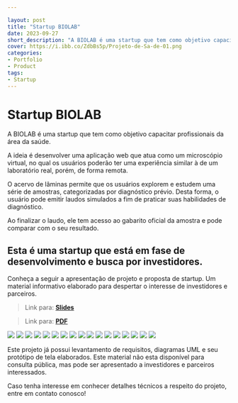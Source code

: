 ```yaml
---

layout: post
title: "Startup BIOLAB"
date: 2023-09-27
short_description: "A BIOLAB é uma startup que tem como objetivo capacitar profissionais da área da saúde. Leia mais e conheço este projeto!"
cover: https://i.ibb.co/ZdbBs5p/Projeto-de-Sa-de-01.png
categories:
- Portfolio
- Product
tags:
- Startup
---
```



# Startup BIOLAB


A BIOLAB é uma startup que tem como objetivo capacitar profissionais da área da saúde. 

A ideia é desenvolver uma aplicação web que atua como um microscópio virtual, no qual os usuários poderão ter uma experiência similar à de um laboratório real, porém, de forma remota.

O acervo de lâminas permite que os usuários explorem e estudem uma série de amostras, categorizadas por diagnóstico prévio. Desta forma, o usuário pode emitir laudos simulados a fim de praticar suas habilidades de diagnóstico.

Ao finalizar o laudo, ele tem acesso ao gabarito oficial da amostra e pode comparar com o seu resultado.

## **Esta é uma startup que está em fase de desenvolvimento e busca por investidores.**

Conheça a seguir a apresentação de projeto e proposta de startup. Um material informativo elaborado para despertar o interesse de investidores e parceiros.


> Link para:
> [**Slides**](https://docs.google.com/presentation/d/e/2PACX-1vQz8wd9ZpSJL9tiGs1w5UVUFvW_vJkIWEhpu71FdTdIBPeSFtJ77LRcoEZK68C-aGt1n56eIzHxtN-y/pub?start=false&loop=false&delayms=3000)


> Link para:
> [**PDF**](https://drive.google.com/file/d/1k20pk-g6oRyebVVCoiO5WlwstNQOaiUA/view?usp=sharing)


<img src="https://i.ibb.co/ZdbBs5p/Projeto-de-Sa-de-01.png" class="">
<img src="https://i.ibb.co/7VDf85F/Projeto-de-Sa-de-02.png" class="">
<img src="https://i.ibb.co/qJsskmF/Projeto-de-Sa-de-03.png" class="">
<img src="https://i.ibb.co/mTnXXpX/Projeto-de-Sa-de-04.png" class="">
<img src="https://i.ibb.co/DWsjT9g/Projeto-de-Sa-de-05.png" class="">
<img src="https://i.ibb.co/Z629FV9/Projeto-de-Sa-de-06.png" class="">
<img src="https://i.ibb.co/ry3DdSz/Projeto-de-Sa-de-07.png" class="">
<img src="https://i.ibb.co/4dwxcpS/Projeto-de-Sa-de-08.png" class="">
<img src="https://i.ibb.co/BNYCT0D/Projeto-de-Sa-de-09.png" class="">
<img src="https://i.ibb.co/x6Hpfvy/Projeto-de-Sa-de-10.png" class="">
<img src="https://i.ibb.co/YTXSkZq/Projeto-de-Sa-de-11.png" class="">
<img src="https://i.ibb.co/Pg1DSJD/Projeto-de-Sa-de-12.png" class="">
<img src="https://i.ibb.co/2Sx0mrq/Projeto-de-Sa-de-13.png" class="">
<img src="https://i.ibb.co/Ht2jj8M/Projeto-de-Sa-de-14.png" class="">
<img src="https://i.ibb.co/jkF8Lbn/Projeto-de-Sa-de-15.png" class="">
<img src="https://i.ibb.co/gZD9Bg9/Projeto-de-Sa-de-16.png" class="">
<img src="https://i.ibb.co/Hxbg8f5/Projeto-de-Sa-de-17.png" class="">

Este projeto já possui levantamento de requisitos, diagramas UML e seu protótipo de tela elaborados. Este material não esta disponível para consulta pública, mas pode ser apresentado a investidores e parceiros interessados.

Caso tenha interesse em conhecer detalhes técnicos a respeito do projeto, entre em contato conosco! 



